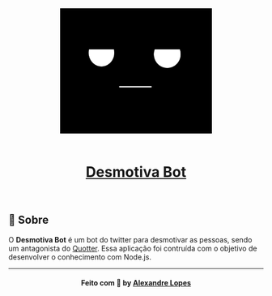 <div align="center">
    <img alt="Logo" title="#logo" width="300px" src="https://raw.githubusercontent.com/AlexandreL0pes/desmotiva_bot/master/img/logo.png">
    <br><br>
    <h1><a href="https://twitter.com/desmotiva_bot" target="_blank">Desmotiva Bot</a></h1>
    <br>
</div>

## :bookmark: Sobre
O <strong>Desmotiva Bot</strong> é um bot do twitter para desmotivar as pessoas, sendo um antagonista do <a href="https://github.com/vinitshahdeo/Quotter" target="_blank">Quotter</a>.
Essa aplicação foi contruída com o objetivo de desenvolver o conhecimento com Node.js.

---
<h4 align="center">
    Feito com 💜 by <a href="https://www.linkedin.com/in/alexandrel0pes/" target="_blank">Alexandre Lopes</a>
</h4>
